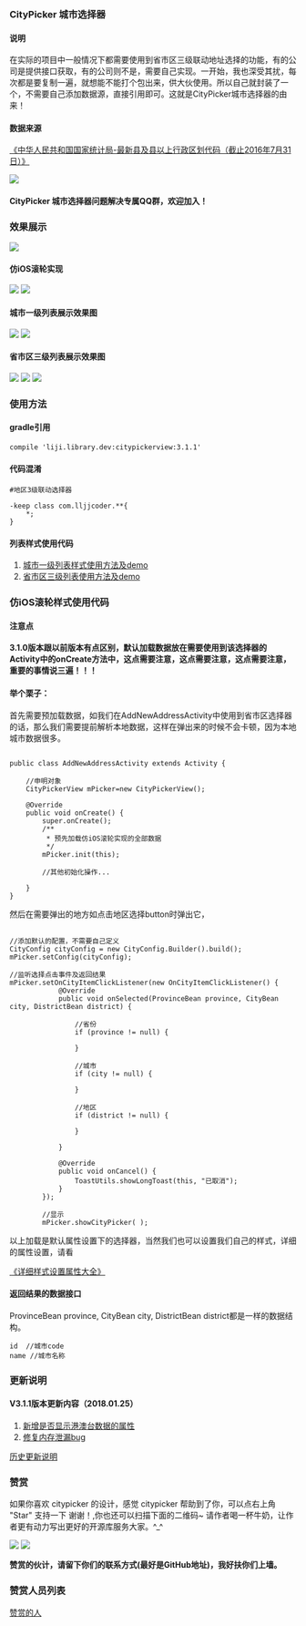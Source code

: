 
### **CityPicker 城市选择器**

#### **说明**

在实际的项目中一般情况下都需要使用到省市区三级联动地址选择的功能，有的公司是提供接口获取，有的公司则不是，需要自己实现。一开始，我也深受其扰，每次都是要复制一遍，就想能不能打个包出来，供大伙使用。所以自己就封装了一个，不需要自己添加数据源，直接引用即可。这就是CityPicker城市选择器的由来！

#### **数据来源**
[《中华人民共和国国家统计局-最新县及县以上行政区划代码（截止2016年7月31日）》](http://www.stats.gov.cn/tjsj/tjbz/xzqhdm/201703/t20170310_1471429.html)


![](http://img.blog.csdn.net/20180117170913580?watermark/2/text/aHR0cDovL2Jsb2cuY3Nkbi5uZXQvbGlqaV94Yw==/font/5a6L5L2T/fontsize/400/fill/I0JBQkFCMA==/dissolve/70/gravity/SouthEast)

#### **CityPicker 城市选择器问题解决专属QQ群，欢迎加入！**


### **效果展示**


![](http://img.blog.csdn.net/20171217104511214?watermark/2/text/aHR0cDovL2Jsb2cuY3Nkbi5uZXQvbGlqaV94Yw==/font/5a6L5L2T/fontsize/400/fill/I0JBQkFCMA==/dissolve/70/gravity/SouthEast)  

#### **仿iOS滚轮实现**

![](http://img.blog.csdn.net/20171217113122669?watermark/2/text/aHR0cDovL2Jsb2cuY3Nkbi5uZXQvbGlqaV94Yw==/font/5a6L5L2T/fontsize/400/fill/I0JBQkFCMA==/dissolve/70/gravity/SouthEast) ![](http://img.blog.csdn.net/20171217113133546?watermark/2/text/aHR0cDovL2Jsb2cuY3Nkbi5uZXQvbGlqaV94Yw==/font/5a6L5L2T/fontsize/400/fill/I0JBQkFCMA==/dissolve/70/gravity/SouthEast)

#### **城市一级列表展示效果图**

 ![](http://img.blog.csdn.net/20171217110803599?watermark/2/text/aHR0cDovL2Jsb2cuY3Nkbi5uZXQvbGlqaV94Yw==/font/5a6L5L2T/fontsize/400/fill/I0JBQkFCMA==/dissolve/70/gravity/SouthEast)     ![](http://img.blog.csdn.net/20171217112213023?watermark/2/text/aHR0cDovL2Jsb2cuY3Nkbi5uZXQvbGlqaV94Yw==/font/5a6L5L2T/fontsize/400/fill/I0JBQkFCMA==/dissolve/70/gravity/SouthEast)

#### **省市区三级列表展示效果图**

![](http://img.blog.csdn.net/20171217112838613?watermark/2/text/aHR0cDovL2Jsb2cuY3Nkbi5uZXQvbGlqaV94Yw==/font/5a6L5L2T/fontsize/400/fill/I0JBQkFCMA==/dissolve/70/gravity/SouthEast) ![](http://img.blog.csdn.net/20171217112850749?watermark/2/text/aHR0cDovL2Jsb2cuY3Nkbi5uZXQvbGlqaV94Yw==/font/5a6L5L2T/fontsize/400/fill/I0JBQkFCMA==/dissolve/70/gravity/SouthEast) ![](http://img.blog.csdn.net/20171217112902207?watermark/2/text/aHR0cDovL2Jsb2cuY3Nkbi5uZXQvbGlqaV94Yw==/font/5a6L5L2T/fontsize/400/fill/I0JBQkFCMA==/dissolve/70/gravity/SouthEast)


### **使用方法**

#### **gradle引用**

```
compile 'liji.library.dev:citypickerview:3.1.1'
```

#### **代码混淆**

```
#地区3级联动选择器

-keep class com.lljjcoder.**{
	*;
}
```
#### **列表样式使用代码**

 1. [城市一级列表样式使用方法及demo](https://github.com/crazyandcoder/citypicker/wiki/%E6%A0%B7%E5%BC%8F%E4%BA%8C%EF%BC%88%E5%9F%8E%E5%B8%82%E4%B8%80%E7%BA%A7%E5%88%97%E8%A1%A8%E5%B1%95%E7%A4%BA%EF%BC%89)
 2. [省市区三级列表使用方法及demo](https://github.com/crazyandcoder/citypicker/wiki/%E6%A0%B7%E5%BC%8F%E4%B8%89%EF%BC%88%E7%9C%81%E5%B8%82%E5%8C%BA%E4%B8%89%E7%BA%A7%E5%88%97%E8%A1%A8%EF%BC%89)

### **仿iOS滚轮样式使用代码**

#### **注意点**
**3.1.0版本跟以前版本有点区别，默认加载数据放在需要使用到该选择器的Activity中的onCreate方法中，这点需要注意，这点需要注意，这点需要注意，重要的事情说三遍！！！**

#### **举个栗子：**

首先需要预加载数据，如我们在AddNewAddressActivity中使用到省市区选择器的话，那么我们需要提前解析本地数据，这样在弹出来的时候不会卡顿，因为本地城市数据很多。


```

public class AddNewAddressActivity extends Activity {

	//申明对象
	CityPickerView mPicker=new CityPickerView();

    @Override
    public void onCreate() {
        super.onCreate();
        /**
         * 预先加载仿iOS滚轮实现的全部数据
         */
        mPicker.init(this);
        
        //其他初始化操作...
        
    }
}

```

然后在需要弹出的地方如点击地区选择button时弹出它，

```

//添加默认的配置，不需要自己定义
CityConfig cityConfig = new CityConfig.Builder().build();
mPicker.setConfig(cityConfig);

//监听选择点击事件及返回结果
mPicker.setOnCityItemClickListener(new OnCityItemClickListener() {
            @Override
            public void onSelected(ProvinceBean province, CityBean city, DistrictBean district) {
                 
                //省份
                if (province != null) {
                    
                }
                
                //城市
                if (city != null) {
                    
                }
                
                //地区
                if (district != null) {
                    
                }
        
            }
            
            @Override
            public void onCancel() {
                ToastUtils.showLongToast(this, "已取消");
            }
        });

		//显示
        mPicker.showCityPicker( );
```

以上加载是默认属性设置下的选择器，当然我们也可以设置我们自己的样式，详细的属性设置，请看

[《详细样式设置属性大全》](https://github.com/crazyandcoder/citypicker/wiki/%E6%A0%B7%E5%BC%8F%E4%B8%80%EF%BC%88%E4%BB%BFiOS%E6%BB%9A%E8%BD%AE%E5%AE%9E%E7%8E%B0%EF%BC%89)
        
#### **返回结果的数据接口**

ProvinceBean province, CityBean city, DistrictBean district都是一样的数据结构。
```
id  //城市code
name //城市名称

```

### **更新说明**

#### **V3.1.1版本更新内容（2018.01.25）**

 1. [新增是否显示港澳台数据的属性](https://github.com/crazyandcoder/citypicker/wiki/%E6%A0%B7%E5%BC%8F%E4%B8%80%EF%BC%88%E4%BB%BFiOS%E6%BB%9A%E8%BD%AE%E5%AE%9E%E7%8E%B0%EF%BC%89)
 2. [修复内存泄漏bug](https://github.com/crazyandcoder/citypicker/issues/96)


[历史更新说明](https://github.com/crazyandcoder/citypicker/wiki/%E5%8E%86%E5%8F%B2%E6%9B%B4%E6%96%B0%E8%AE%B0%E5%BD%95)

### **赞赏**

如果你喜欢 citypicker 的设计，感觉 citypicker 帮助到了你，可以点右上角 "Star" 支持一下 谢谢！,你也还可以扫描下面的二维码~ 请作者喝一杯牛奶，让作者更有动力写出更好的开源库服务大家。^_^


 ![](http://img.blog.csdn.net/20180102115819490?watermark/2/text/aHR0cDovL2Jsb2cuY3Nkbi5uZXQvbGlqaV94Yw==/font/5a6L5L2T/fontsize/400/fill/I0JBQkFCMA==/dissolve/70/gravity/SouthEast)              ![](http://img.blog.csdn.net/20180102115834628?watermark/2/text/aHR0cDovL2Jsb2cuY3Nkbi5uZXQvbGlqaV94Yw==/font/5a6L5L2T/fontsize/400/fill/I0JBQkFCMA==/dissolve/70/gravity/SouthEast)
 
**赞赏的伙计，请留下你们的联系方式(最好是GitHub地址)，我好扶你们上墙。**
 
 
### **赞赏人员列表**
[赞赏的人](https://github.com/crazyandcoder/citypicker/wiki/%E8%B5%9E%E8%B5%8F%E7%9A%84%E4%BA%BA)



 
